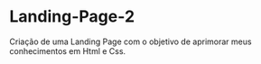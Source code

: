 # Landing-Page-2
Criação de uma Landing Page com o objetivo de aprimorar meus conhecimentos em Html e Css.
